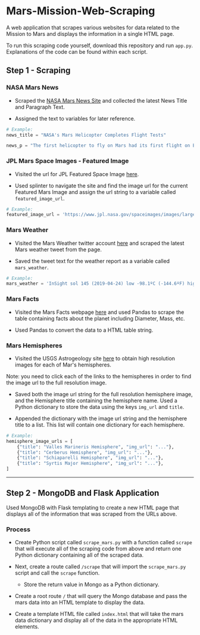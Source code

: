 # Mars-Mission-Web-Scraping
A web application that scrapes various websites for data related to the Mission to Mars and displays the information in a single HTML page. 

To run this scraping code yourself, download this repository and run `app.py`. 
Explanations of the code can be found within each script. 

## Step 1 - Scraping

### NASA Mars News

* Scraped the [NASA Mars News Site](https://mars.nasa.gov/news/) and collected the latest News Title and Paragraph Text. 

* Assigned the text to variables for later reference.

```python
# Example:
news_title = "NASA's Mars Helicopter Completes Flight Tests"

news_p = "The first helicopter to fly on Mars had its first flight on Earth."
```

### JPL Mars Space Images - Featured Image

* Visited the url for JPL Featured Space Image [here](https://www.jpl.nasa.gov/spaceimages/?search=&category=Mars).

* Used splinter to navigate the site and find the image url for the current Featured Mars Image and assign the url string to a variable called `featured_image_url`.

```python
# Example:
featured_image_url = 'https://www.jpl.nasa.gov/spaceimages/images/largesize/PIA16225_hires.jpg'
```

### Mars Weather

* Visited the Mars Weather twitter account [here](https://twitter.com/marswxreport?lang=en) and scraped the latest Mars weather tweet from the page. 

* Saved the tweet text for the weather report as a variable called `mars_weather`.

```python
# Example:
mars_weather = 'InSight sol 145 (2019-04-24) low -98.1ºC (-144.6ºF) high -19.3ºC (-2.8ºF) winds from the SW at 4.4 m/s (9.8 mph) gusting to 11.6 m/s (26.1 mph) pressure at 7.40 hPapic.twitter.com/aNZiH2H1Pm'
```

### Mars Facts

* Visited the Mars Facts webpage [here](http://space-facts.com/mars/) and used Pandas to scrape the table containing facts about the planet including Diameter, Mass, etc.

* Used Pandas to convert the data to a HTML table string.

### Mars Hemispheres

* Visited the USGS Astrogeology site [here](https://astrogeology.usgs.gov/search/results?q=hemisphere+enhanced&k1=target&v1=Mars) to obtain high resolution images for each of Mar's hemispheres.

Note: you need to click each of the links to the hemispheres in order to find the image url to the full resolution image.

* Saved both the image url string for the full resolution hemisphere image, and the Hemisphere title containing the hemisphere name. Used a Python dictionary to store the data using the keys `img_url` and `title`.

* Appended the dictionary with the image url string and the hemisphere title to a list. This list will contain one dictionary for each hemisphere.

```python
# Example:
hemisphere_image_urls = [
    {"title": "Valles Marineris Hemisphere", "img_url": "..."},
    {"title": "Cerberus Hemisphere", "img_url": "..."},
    {"title": "Schiaparelli Hemisphere", "img_url": "..."},
    {"title": "Syrtis Major Hemisphere", "img_url": "..."},
]
```

- - -

## Step 2 - MongoDB and Flask Application

Used MongoDB with Flask templating to create a new HTML page that displays all of the information that was scraped from the URLs above.

### Process

* Create Python script called `scrape_mars.py` with a function called `scrape` that will execute all of the scraping code from above and return one Python dictionary containing all of the scraped data.

* Next, create a route called `/scrape` that will import the `scrape_mars.py` script and call the `scrape` function.

  * Store the return value in Mongo as a Python dictionary.

* Create a root route `/` that will query the Mongo database and pass the mars data into an HTML template to display the data.

* Create a template HTML file called `index.html` that will take the mars data dictionary and display all of the data in the appropriate HTML elements. 



